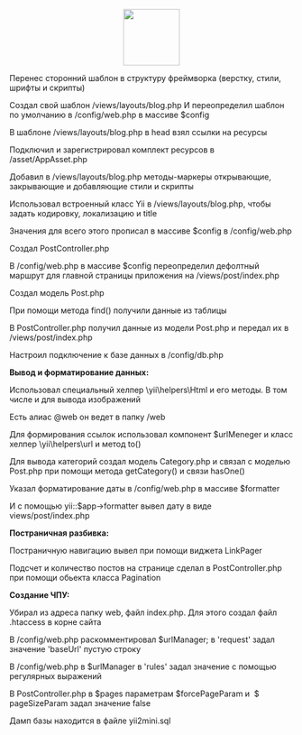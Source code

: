 <p align="center"><img src="https://avatars0.githubusercontent.com/u/993323" height="100px"></p>

Перенес сторонний шаблон в структуру фреймворка (верстку, стили, шрифты и скрипты)

Создал свой шаблон /views/layouts/blog.php И переопределил шаблон по умолчанию в /config/web.php в массиве $config

В шаблоне /views/layouts/blog.php в head взял ссылки на ресурсы

Подключил и зарегистрировал комплект ресурсов в /asset/AppAsset.php

Добавил в /views/layouts/blog.php методы-маркеры открывающие, закрывающие и добавляющие стили и скрипты

Использовал встроенный класс Yii в /views/layouts/blog.php, чтобы задать кодировку, локализацию и title

Значения для всего этого прописал в массиве $config в /config/web.php

Создал PostController.php

В /config/web.php в массиве $config переопределил дефолтный маршрут для главной страницы приложения на /views/post/index.php

Создал модель Post.php

При помощи метода find() получили данные из таблицы

В PostController.php получил данные из модели Post.php и передал их в /views/post/index.php

Настроил подключение к базе данных в /config/db.php

<b>Вывод и форматирование данных:</b>

Использовал специальный хелпер \yii\helpers\Html и его методы. В том числе и для вывода изображений

Есть алиас @web он ведет в папку /web

Для формирования ссылок использовал компонент $urlMeneger и класс хелпер \yii\helpers\url и метод to()

Для вывода категорий создал модель Category.php и связал с моделью Post.php при помощи метода getCategory() и связи hasOne()

Указал форматирование даты в /config/web.php в массиве $formatter

И с помощью yii::$app->formatter вывел дату в виде views/post/index.php

<b>Постраничная разбивка:</b>

Постраничную навигацию вывел при помощи виджета LinkPager

Подсчет и количество постов на странице сделал в PostController.php при помощи обьекта класса Pagination

<b>Создание ЧПУ:</b>

Убирал из адреса папку web, файл index.php. Для этого создал файл .htaccess в корне сайта

В /config/web.php раскомментировал $urlManager; в 'request' задал значение 'baseUrl' пустую строку

В /config/web.php в $urlManager в 'rules' задал значение с помощью регулярных выражений

В PostController.php в $pages параметрам $forcePageParam и  $ pageSizeParam задал значение false

Дамп базы находится в файле yii2mini.sql
